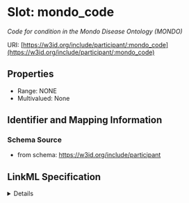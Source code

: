 # Slot: mondo_code
_Code for condition in the Mondo Disease Ontology (MONDO)_


URI: [https://w3id.org/include/participant/:mondo_code](https://w3id.org/include/participant/:mondo_code)



<!-- no inheritance hierarchy -->




## Properties

* Range: NONE
* Multivalued: None







## Identifier and Mapping Information







### Schema Source


* from schema: https://w3id.org/include/participant




## LinkML Specification

<details>
```yaml
name: mondo_code
definition_uri: include:mondo_code
description: Code for condition in the Mondo Disease Ontology (MONDO)
from_schema: https://w3id.org/include/participant
rank: 1000
alias: mondo_code
domain_of:
- Condition
- Condition

```
</details>